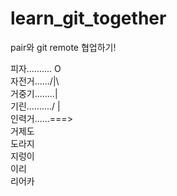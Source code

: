 # learn_git_together
pair와 git remote 협업하기!

피자.......... O <br>
자전거....../|\ <br>
거중기........|      
기린........../  | <br> 
인력거......===> <br>
거제도  <br> 
도라지 <br>
지렁이 <br>
이리 <br>
리어카 <br>
